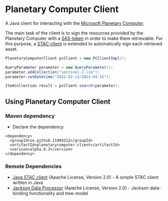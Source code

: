 Planetary Computer Client
==============

A Java client for interacting with the [Microsoft Planetary Computer](https://planetarycomputer.microsoft.com/).

The main task of the client is to sign the resources provided by the Planetary Computer 
with a [SAS-token](https://planetarycomputer.microsoft.com/docs/concepts/sas/) in order to make them retrievable.
For this purpose, a [STAC-client](https://github.com/11904212/java-stac-client) is extended to automatically sign each retrieved asset.


```java
PlanetaryComputerClient pcClient = new PCClientImpl();

QueryParameter parameter = new QueryParameter();
parameter.addCollection("sentinel-2-l2a");
parameter.setDatetime("2022-02-13/2022-04-15");

ItemCollection result = pcClient.search(parameter);
```


## Using Planetary Computer Client
### Maven dependency ###

* Declare the dependency
```
<dependency>
  <groupId>io.github.11904212</groupId>
  <artifactId>planetarycomputer-client</artifactId>
  <version>alpha.0.3</version>
</dependency>
```


### Remote Dependencies ###

* [Java STAC client](https://github.com/11904212/java-stac-client) (Apache License, Version 2.0) - A simple STAC client written in Java
* [Jackson Data Processor](https://github.com/FasterXML/jackson-databind) (Apache License, Version 2.0) - Jackson data-binding functionality and tree-model
